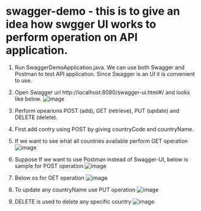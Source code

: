 # swagger-demo - this is to give an idea how swgger UI works to perform operation on API application.

1. Run SwaggerDemoApplication.java. We can use both Swagger and Postman to test API application. Since Swagger is an UI it is convenient to use.
2. Open Swagger url http://localhost:8080/swagger-ui.html#/ and looks like below.
![image](https://user-images.githubusercontent.com/73759012/98451125-f5163a00-2110-11eb-9d29-f5c5e9a1ac31.png)
3. Perform opearions POST (add), GET (retrieve), PUT (update) and DELETE (delete).
4. First add contry using POST by giving countryCode and countryName.
5. If we want to see what all countries available perform GET operation
![image](https://user-images.githubusercontent.com/73759012/98451185-68b84700-2111-11eb-81ba-7ec3293a743a.png)

6. Suppose If we want to use Postman instead of Swagger-UI, below is sample for POST operation
![image](https://user-images.githubusercontent.com/73759012/98451289-5ab6f600-2112-11eb-9ee8-1687aa5c9ce9.png)
7. Below os for GET operation
![image](https://user-images.githubusercontent.com/73759012/98451324-a36eaf00-2112-11eb-9094-6de8a5d8d25c.png)
8. To update any countryName use PUT operation
![image](https://user-images.githubusercontent.com/73759012/98451378-0e1fea80-2113-11eb-8465-e8e04e9542d7.png)
9. DELETE is used to delete any specific country
![image](https://user-images.githubusercontent.com/73759012/98451393-25f76e80-2113-11eb-891a-4c5a7af1d9b6.png)
